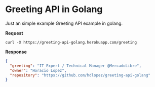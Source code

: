 # Greeting API in Golang

Just an simple example Greeting API example in golang.

**Request**

 ``` 
 curl -X https://greeting-api-golang.herokuapp.com/greeting 
 ```
   
**Response**

``` json
{
  "greeting": "IT Expert / Technical Manager @MercadoLibre",
  "owner": "Horacio Lopez",
  "repository": "https://github.com/hdlopez/greeting-api-golang"
}
```
